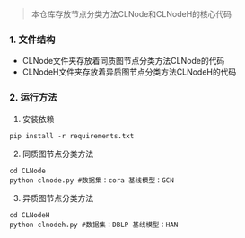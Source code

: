 > 本仓库存放节点分类方法CLNode和CLNodeH的核心代码

### 1. 文件结构
- CLNode文件夹存放着同质图节点分类方法CLNode的代码
- CLNodeH文件夹存放着异质图节点分类方法CLNodeH的代码


### 2. 运行方法
1. 安装依赖
```shell
pip install -r requirements.txt
```

2. 同质图节点分类方法
```shell
cd CLNode
python clnode.py #数据集：cora 基线模型：GCN
```

3. 异质图节点分类方法
```shell
cd CLNodeH
python clnodeh.py #数据集：DBLP 基线模型：HAN
```